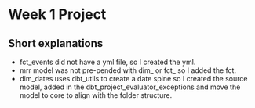 # Week 1 Project

## Short explanations

- fct_events did not have a yml file, so I created the yml.
- mrr model was not pre-pended with dim_ or fct_ so I added the fct.  
- dim_dates uses dbt_utils to create a date spine so I created the source model, added in the dbt_project_evaluator_exceptions and move the model to core to align with the folder structure.